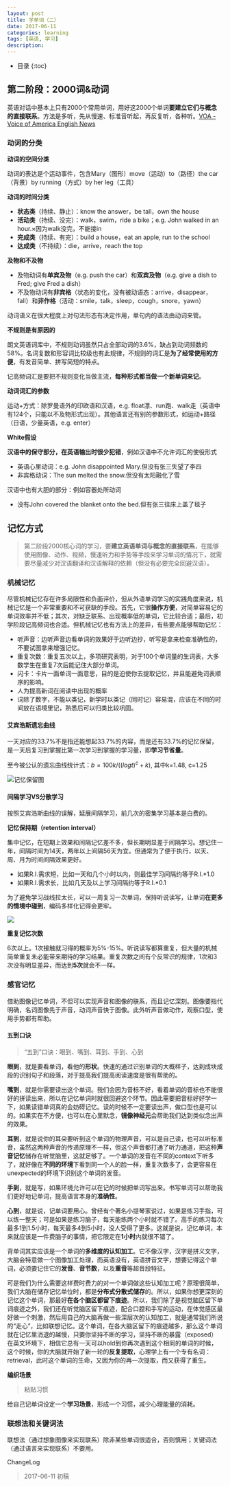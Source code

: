 ```yaml
---
layout: post
title: 学单词（二）
date: 2017-06-11
categories: learning
tags: [英语, 学习]
description: 
---
```


* 目录
{:toc}
## 第二阶段：2000词&动词

英语对话中基本上只有2000个常用单词，用好这2000个单词**要建立它们与概念的直接联系**。方法是多听，先从慢速、标准音听起，再反复听，各种听。[VOA - Voice of America English News](http://learningenglish.voanews.com/)

### 动词的分类

**动词的空间分类**

动词的表达是个运动事件，包含Mary（图形）move（运动）to（路径）the car（背景）by running（方式）by her leg（工具）

**动词的时间分类**

* **状态类**（持续、静止）：know the answer，be tall，own the house
* **活动类**（持续、没完）：walk，swim，ride a bike；e.g. John walked in an hour.×因为walk没完，不能接in
* **完成类**（持续、有完）：build a house，eat an apple, run to the school
* **达成类**（不持续）：die，arrive，reach the top

**及物和不及物**

* 及物动词有**单宾及物**（e.g. push the car）和**双宾及物**（e.g. give a dish to Fred; give Fred a dish）
* 不及物动词有**非宾格**（状态的变化，没有被动语态：arrive，disappear，fall）和**非作格**（活动：smile，talk，sleep，cough，snore，yawn）

动词语义在很大程度上对句法形态有决定作用，单句内的语法由动词来管。

**不规则是有原因的**

朗文英语词库中，不规则动词虽然只占全部动词的3.6%，缺占到动词频数的58%。名词复数和形容词比较级也有此规律，不规则的词汇是**为了经常使用的方便**，有发音简单、拼写简短的特点。

记高频词汇是要把不规则变化当做主流，**每种形式都当做一个新单词来记**。

**动词词汇的参数**

运动+方式：除罗曼语外的印欧语和汉语，e.g. float漂、run跑、walk走（英语中有124个，只能以不及物形式出现）。其他语言还有别的参数形式，如运动+路径（日语，少量英语，e.g. enter）

**White假设**

**汉语中的保守部分，在英语输出时很少犯错**，例如汉语中不允许词汇的使役形式

* 英语心里动词：e.g. John disappointed Mary.但没有张三失望了李四
* 非宾格动词：The sun melted the snow.但没有太阳融化了雪

汉语中也有大胆的部分：例如容器处所动词

* 没有John covered the blanket onto the bed.但有张三往床上盖了毯子

## 记忆方式

> 第二阶段2000核心词的学习，要**建立英语单词与概念的直接联系**，在能够使用图像、动作、视频，慢速听力和手势等手段来学习单词的情况下，就需要尽量减少对汉语翻译和汉语解释的依赖（但没有必要完全回避汉语）。

### 机械记忆

尽管机械记忆存在许多局限性和负面评价，但从外语单词学习的实践角度来说，机械记忆是一个非常重要和不可获缺的手段。首先，它很**操作方便**，对简单容易记的单词效率并不低；其次，对缺乏联系、出现概率低的单词，它比较合适；最后，初学阶段记高频词也合适。但机械记忆也有方法上的差异，有些要点能够帮助记忆：

* 听声音：边听声音边看单词的效果好于边听边抄，听写是拿来检查准确性的，不要试图拿来增强记忆。
* 重复次数：重复五次以上，多项研究表明，对于100个单词量的生词表，大多数学生在重复7次后能记住大部分单词。
* 闪卡：卡片一面单词一面意思，目的是迫使你去提取记忆，并且能避免词表顺序的影响。
* 人为提高新词在阅读中出现的概率
* 词除了数字，不能以类记，新学时以类记（同时记）容易混，应该在不同的时间放在语境里记，熟悉后可以归类比较巩固。

#### 艾宾浩斯遗忘曲线

一天对应的33.7%不是指还能想起33.7%的内容，而是还有33.7%的记忆保留，是一天后复习到掌握比第一次学习到掌握的学习量，即**学习节省量**。

至今被公认的遗忘曲线统计式：$b=100k/((logt)^c+k)$, 其中k=1.48, c=1.25

![记忆保留图](http://www.hdpsy.com/pic/2013070809220477.jpg)

#### 间隔学习VS分散学习

按照艾宾浩斯曲线的误解，延展间隔学习，前几次的密集学习基本是白费的。

**记忆保持期（retention interval）**

集中记忆，在短期上效果和间隔记忆差不多，但长期明显差于间隔学习。想记住一年，间隔时间为14天，两年以上间隔56天为宜。但通常为了便于执行，以天、周、月为时间间隔效果更好。

- 如果R.I.需求短，比如一天和几个小时以内，则最佳学习间隔约等于R.I.*1.0
- 如果R.I.需求长，比如几天及以上学习间隔约等于R.I.*0.1

为了避免学习战线拉太长，可以一周复习一次单词，保持听说读写，让单词**在更多的情境中碰到**，编码多样化记得会更牢。

![](https://trello-attachments.s3.amazonaws.com/5846e698611d1aa281de05cc/600x450/39bb607ab96842654ad6353a88bf9393/trello-1753882662.jpg.png)

**重复记忆次数**

6次以上。1次接触就习得的概率为5%-15%。听说读写都算重复，但大量的机械简单重复未必能带来期待的学习结果。重复次数之间有个反常识的规律，1次和3次没有明显差异，而达到**5次**就会不一样。

### 感官记忆

借助图像记忆单词，不但可以实现声音和图像的联系，而且记忆深刻。图像要指代明确，名词图像先于声音，动词声音快于图像。此外听声音做动作，观察口型，使用手势都有帮助。

#### 五到口诀

> “五到”口诀：眼到、嘴到、耳到、手到、心到

**眼到**，就是要看单词，看他的**形状**。快速的通过识别单词的大概样子，达到成块成段的识别句子和段落，对于提高我们提高阅读速度是很有帮助的。

**嘴到**，就是你需要读出这个单词。我们会因为音标不好，看着单词的音标也不能很好的拼读出来，所以在记忆单词时就很回避这个环节。因此需要把音标好好学一下，如果读错单词真的会妨碍记忆。读的时候不一定要读出声，做口型也是可以的。如果实在不方便，也可以在心里默念，**镜像神经元**会帮助我们达到类似念出声的效果。

**耳到**，就是说你的耳朵要听到这个单词的物理声音，可以是自己读，也可以听标准音，虽然这两种声音的传递原理不一样，但这个声音都打通了听力通道，把这种**声音记忆**储存在听觉脑里，这就足够了。一个单词的发音在不同的context下听多了，就好像在**不同的环境**下看到同一个人的脸一样，重复次数多了，会更容易在unexpected的环境下识别这个单词的发音。

**手到**，就是写，如果环境允许可以在记的时候把单词写出来。书写单词可以帮助我们更好地记单词，提高语言本身的**准确性**。

**心到**，就是说，记单词要用心。曾经有个著名小提琴家说过，如果是练习手指，可以练一整天；可是如果是练习脑子，每天能练两个小时就不错了。高手的练习每次最多1到1.5小时，每天最多4到5小时，没人受得了更多。这就是说，记忆单词，本来就应该是一件费脑子的事情，把它限定在**1小时**内就很不错了。

背单词其实应该是一个单词的**多维度的认知加工**。它不像汉字，汉字是拼义文字，大脑会特意做一个图像加工处理，而英语没有，英语拼音文字，想要记得这个单词，必须要记住它的**发音**、**音节数**，以及**重音**等超音段特征。

可是我们为什么需要这样费时费力的对一个单词做这些认知加工呢？原理很简单，我们大脑在储存记忆单位时，都是**分布式分散式储存**的。所以，如果你想更深刻的记忆这个单词，那最好**在各个脑区都留下痕迹**。所以，我们除了是视觉脑区留下单词痕迹之外，我们还在听觉脑区留下痕迹，配合口腔和手写的运动，在体觉感区最好做一个刺激，然后用自己的大脑再做一些深层次的认知加工，就是通常我们所说的“走心”，比如联想记忆。这个单词，在各大脑区留下的痕迹越多，那么这个单词就在记忆里消退的越慢，只要你坚持不断的学习，坚持不断的暴露（exposed）在英文环境下，相信它总有一天可以hold到你再次遇到这个相同的单词的时候，这个时候，你的大脑就开始了新一轮的**反复提取**，心理学上有一个专有名词：retrieval，此时这个单词的生命，又因为你的再一次提取，而又获得了重生。

**编织场景**

> 粘贴习惯

给自己记单词设定一个**学习场景**，形成一个习惯，减少心理能量的消耗。

### 联想法和关键词法

联想法（通过想象图像来实现联系）除非某些单词很适合，否则慎用；关键词法（通过语言来实现联系）不要用。

ChangeLog

> 2017-06-11 初稿